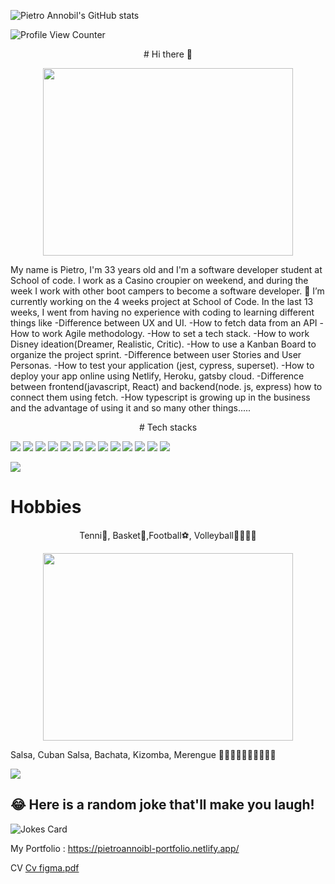 ![Pietro Annobil's GitHub stats](https://github-readme-stats.vercel.app/api?username=xXm4ntr4Xx&theme=dark&show_icons=true)


![Profile View Counter](https://komarev.com/ghpvc/?username=xXm4ntr4Xx&style=for-the-badge)
<p align="center">
   # Hi there 👋
 </p>
 
<p align="center">
  <img src="https://user-images.githubusercontent.com/74420607/157676530-23f92f22-33d6-47fa-90b5-949a479f85f8.jpeg" width="400" height="300">
</p>


My name is Pietro, I'm 33 years old and I'm a software developer student at School of code. I work as a Casino croupier on weekend, and during the week I work with other boot campers to become a software developer. 🔭 I’m currently working on the 4 weeks project at School of Code.
In the last 13 weeks, I went from having no experience with coding to learning different things like -Difference between UX and UI. -How to fetch data from an API -How to work Agile methodology. -How to set a tech stack. -How to work Disney ideation(Dreamer, Realistic, Critic). -How to use a Kanban Board to organize the project sprint. -Difference between user Stories and User Personas. -How to test your application (jest, cypress, superset). -How to deploy your app online using Netlify, Heroku, gatsby cloud. -Difference between frontend(javascript, React) and backend(node. js, express) how to connect them using fetch. -How typescript is growing up in the business and the advantage of using it and so many other things.....

<p align="center"> # Tech stacks </p>

![](https://img.shields.io/badge/HTML5-E34F26?style=for-the-badge&logo=html5&logoColor=white)
![](https://img.shields.io/badge/CSS3-1572B6?style=for-the-badge&logo=css3&logoColor=white)
![](https://img.shields.io/badge/JavaScript-323330?style=for-the-badge&logo=javascript&logoColor=F7DF1E)
![](https://img.shields.io/badge/Node.js-43853D?style=for-the-badge&logo=node.js&logoColor=white)
![](https://img.shields.io/badge/Markdown-000000?style=for-the-badge&logo=markdown&logoColor=white)
![](https://img.shields.io/badge/Express.js-404D59?style=for-the-badge)
![](https://img.shields.io/badge/Gatsby-663399?style=for-the-badge&logo=gatsby&logoColor=white)
![](https://img.shields.io/badge/React-20232A?style=for-the-badge&logo=react&logoColor=61DAFB)
![](https://img.shields.io/badge/Bootstrap-563D7C?style=for-the-badge&logo=bootstrap&logoColor=white)
![](https://img.shields.io/badge/React_Router-CA4245?style=for-the-badge&logo=react-router&logoColor=white)
![](https://img.shields.io/badge/PostgreSQL-316192?style=for-the-badge&logo=postgresql&logoColor=white)
![](https://img.shields.io/badge/Heroku-430098?style=for-the-badge&logo=heroku&logoColor=white)
![](https://img.shields.io/badge/Netlify-00C7B7?style=for-the-badge&logo=netlify&logoColor=white)

![](https://img.shields.io/badge/Made%20with-Markdown-1f425f.svg)


 
 # Hobbies   

 
 <p align="center">
 Tenni🎾, Basket🏀,Football⚽️, Volleyball🏐🏐🏐🏐
</p> 
  <p align="center">
 <img src="https://scontent-lcy1-1.xx.fbcdn.net/v/t1.6435-9/37061786_10217729892259440_748839831664066560_n.jpg?_nc_cat=106&ccb=1-5&_nc_sid=b9115d&_nc_ohc=9KjGhnle4VsAX_rNOyO&_nc_ht=scontent-lcy1-1.xx&oh=00_AT_HGz3mPnwizmkxGTxbPgBQlpzxr3TdyhLxYyXloslE_g&oe=6251734D" width="400" height="300">
 </p>
 
  Salsa, Cuban Salsa, Bachata, Kizomba, Merengue 🕺🏾🕺🏾🕺🏾🕺🏾🕺🏾 

<a href="https://github.com/xXm4ntr4Xx/xXm4ntr4Xx">
  <img align="center" src="https://github-readme-stats.vercel.app/api/top-langs/?username=xXm4ntr4Xx&hide=java,html,tex&title_color=ffffff&text_color=c9cacc&icon_color=2bbc8a&bg_color=1d1f21&langs_count=10&layout=compact" />
</a>

 
 ## 😂 Here is a random joke that'll make you laugh!
![Jokes Card](https://readme-jokes.vercel.app/api)
 
 
My Portfolio : 
https://pietroannoibl-portfolio.netlify.app/


CV
[Cv figma.pdf](https://github.com/xXm4ntr4Xx/xXm4ntr4Xx/files/8232960/Cv.figma.pdf)

